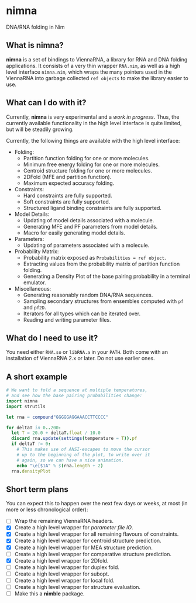 # nimna
DNA/RNA folding in Nim
## What is nimna?
**nimna** is a set of bindings to ViennaRNA, a library for RNA and DNA folding applications.
It consists of a very thin wrapper `RNA.nim`, as well as a high level interface `nimna.nim`,
which wraps the many pointers used in the ViennaRNA into garbage collected `ref objects` to
make the library easier to use.
## What can I do with it?
Currently, **nimna** is very experimental and a *work in progress*. Thus, the currently
available functionality in the high level interface is quite limited, but will be steadily
growing.

Currently, the following things are available with the high level interface:

  * Folding:
    * Partition function folding for one or more molecules.
    * Minimum free energy folding for one or more molecules.
    * Centroid structure folding for one or more molecules.
    * 2DFold (MFE and partition function).
    * Maximum expected accuracy folding.
  * Constraints:
    * Hard constraints are fully supported.
    * Soft constraints are fully supported.
    * Structured ligand binding constraints are fully supported.
  * Model Details:
    * Updating of model details associated with a molecule.
    * Generating MFE and PF parameters from model details.
    * Macro for easily generating model details.
  * Parameters:
    * Updating of parameters associated with a molecule.
  * Probability Matrix:
    * Probability matrix exposed as `Probabilities = ref object`.
    * Extracting values from the probability matrix of
      partition function folding.
    * Generating a Density Plot of the base pairing probability
      in a terminal emulator.
  * Miscellaneous:
    * Generating reasonably random DNA/RNA sequences.
    * Sampling secondary structures from ensembles computed with
      `pf` and `pf2D`.
    * Iterators for all types which can be iterated over.
    * Reading and writing parameter files.
    
## What do I need to use it?
You need either `RNA.so` or `libRNA.a` in your `PATH`. Both come with an installation of
ViennaRNA 2.x or later. Do not use earlier ones.

## A short example
```nim
# We want to fold a sequence at multiple temperatures,
# and see how the base pairing probabilities change:
import nimna
import strutils

let rna = compound"GGGGGAGGAAACCTTCCCC"

for deltaT in 0..200:
  let T = 20.0 + deltaT.float / 10.0
  discard rna.update(settings(temperature = T)).pf
  if deltaT != 0:
    # This makes use of ANSI-escapes to move the cursor
    # up to the beginning of the plot, to write over it
    # again, so we can have a nice animation.
    echo "\e[$1A" % $(rna.length + 2)
  rna.densityPlot
```

## Short term plans
You can expect this to happen over the next few days or weeks, at most
(in more or less chronological order):

- [ ] Wrap the remaining ViennaRNA headers.
- [x] Create a high level wrapper for *parameter file IO*.
- [x] Create a high level wrapper for all remaining flavours
  of constraints.
- [x] Create a high level wrapper for centroid structure prediction.
- [x] Create a high level wrapper for MEA structure prediction.
- [ ] Create a high level wrapper for comparative structure prediction.
- [x] Create a high level wrapper for 2Dfold.
- [ ] Create a high level wrapper for duplex fold.
- [ ] Create a high level wrapper for subopt.
- [ ] Create a high level wrapper for local fold.
- [ ] Create a high level wrapper for structure evaluation.
- [ ] Make this a **nimble** package.
